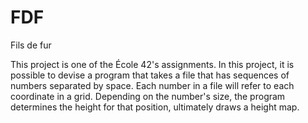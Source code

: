 # FDF
Fils de fur

This project is one of the École 42's assignments.
In this project, it is possible to devise a program that takes a file that has sequences of numbers separated by space.
Each number in a file will refer to each coordinate in a grid.
Depending on the number's size, the program determines the height for that position, ultimately draws a height map.
